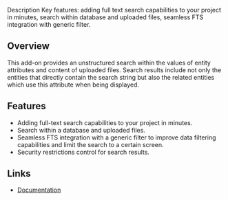 Description
Key features: adding full text search capabilities to your project in minutes, search within database and uploaded files,  seamless FTS integration with generic filter.

## Overview
This add-on provides an unstructured search within the values of entity attributes and content of uploaded files. Search results include not only the entities that directly contain the search string but also the related entities which use this attribute when being displayed.

## Features
- Adding full-text search capabilities to your project in minutes.
- Search within a database and uploaded files.
- Seamless FTS integration with a generic filter to improve data filtering capabilities and limit the search to a certain screen.
- Security restrictions control for search results.

## Links
- [Documentation](https://doc.cuba-platform.com/fts-latest/)